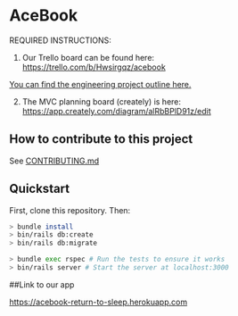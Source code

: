 # AceBook

REQUIRED INSTRUCTIONS:

1. Our Trello board can be found here: https://trello.com/b/Hwsirgqz/acebook

[You can find the engineering project outline here.](https://github.com/makersacademy/course/tree/master/engineering_projects/rails)

2. The MVC planning board (creately) is here: https://app.creately.com/diagram/alRbBPlD91z/edit

## How to contribute to this project
See [CONTRIBUTING.md](CONTRIBUTING.md)

## Quickstart

First, clone this repository. Then:

```bash
> bundle install
> bin/rails db:create
> bin/rails db:migrate

> bundle exec rspec # Run the tests to ensure it works
> bin/rails server # Start the server at localhost:3000
```

##Link to our app

https://acebook-return-to-sleep.herokuapp.com